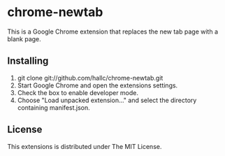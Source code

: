 chrome-newtab
=============
This is a Google Chrome extension that replaces the new tab page with a blank page.

Installing
----------
1. git clone git://github.com/hallc/chrome-newtab.git
2. Start Google Chrome and open the extensions settings.
3. Check the box to enable developer mode.
4. Choose "Load unpacked extension..." and select the directory containing manifest.json.

License
-------
This extensions is distributed under The MIT License.

